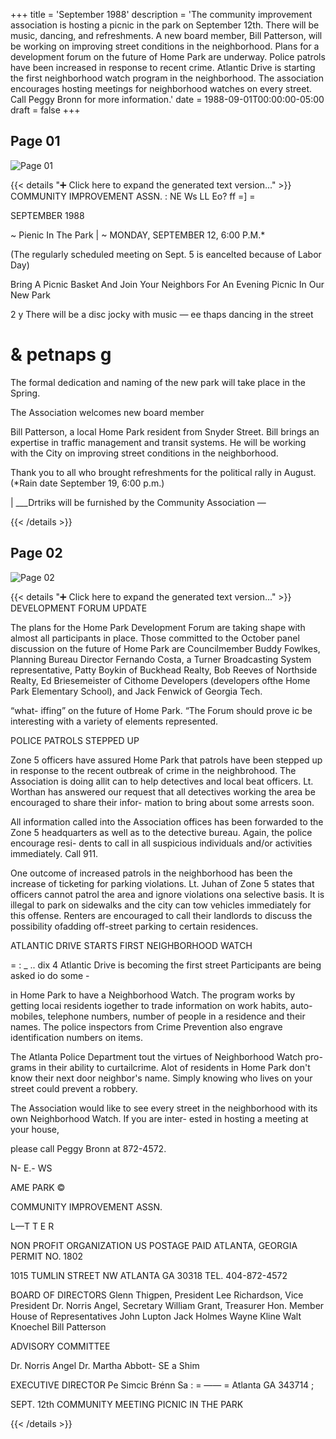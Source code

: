+++
title = 'September 1988'
description = 'The community improvement association is hosting a picnic in the park on September 12th. There will be music, dancing, and refreshments. A new board member, Bill Patterson, will be working on improving street conditions in the neighborhood. Plans for a development forum on the future of Home Park are underway. Police patrols have been increased in response to recent crime. Atlantic Drive is starting the first neighborhood watch program in the neighborhood. The association encourages hosting meetings for neighborhood watches on every street. Call Peggy Bronn for more information.'
date = 1988-09-01T00:00:00-05:00
draft = false
+++



## Page 01

![Page 01](/hpcia-newsletter-archive/1988-09_01.jpg)

{{< details "➕ Click here to expand the generated text version..." >}}
COMMUNITY IMPROVEMENT ASSN. :
NE Ws LL Eo? ff =] =

SEPTEMBER 1988

~ Pienic In The Park |
~ MONDAY, SEPTEMBER 12, 6:00 P.M.*

(The regularly scheduled meeting on Sept. 5 is eancelted because of Labor Day)

Bring A Picnic Basket And Join Your Neighbors
For An Evening Picnic In Our New Park

2 y There will be a disc jocky with music —
ee thaps dancing in the street
# & petnaps g

The formal dedication and naming of the new
park will take place in the Spring.

The Association welcomes new board member

Bill Patterson, a local Home Park resident from Snyder
Street. Bill brings an expertise in traffic management
and transit systems. He will be working with the City on
improving street conditions in the neighborhood.

Thank you to all who brought refreshments for the political rally in August.
(*Rain date September 19, 6:00 p.m.)

| ___Drtriks will be furnished by the Community Association —


{{< /details >}}




## Page 02

![Page 02](/hpcia-newsletter-archive/1988-09_02.jpg)

{{< details "➕ Click here to expand the generated text version..." >}}
DEVELOPMENT FORUM UPDATE

The plans for the Home Park
Development Forum are taking shape
with almost all participants in place.
Those committed to the October panel
discussion on the future of Home Park are
Councilmember Buddy Fowlkes,
Planning Bureau Director Fernando
Costa, a Turner Broadcasting System
representative, Patty Boykin of Buckhead
Realty, Bob Reeves of Northside Realty,
Ed Briesemeister of Cithome Developers
(developers ofthe Home Park Elementary
School), and Jack Fenwick of Georgia
Tech.

“what- iffing” on the future of Home Park.
“The Forum should prove ic be interesting
with a variety of elements represented.

POLICE PATROLS STEPPED UP

Zone 5 officers have assured Home Park
that patrols have been stepped up in
response to the recent outbreak of crime
in the neighbrohood. The Association is
doing allit can to help detectives and local
beat officers. Lt. Worthan has answered
our request that all detectives working the
area be encouraged to share their infor-
mation to bring about some arrests soon.

All information called into the Association
offices has been forwarded to the Zone 5
headquarters as well as to the detective
bureau. Again, the police encourage resi-
dents to call in all suspicious individuals
and/or activities immediately. Call 911.

One outcome of increased patrols in the
neighborhood has been the increase of
ticketing for parking violations. Lt. Juhan
of Zone 5 states that officers cannot
patrol the area and ignore violations ona
selective basis. It is illegal to park on
sidewalks and the city can tow vehicles
immediately for this offense. Renters are
encouraged to call their landlords to
discuss the possibility ofadding off-street
parking to certain residences.

ATLANTIC DRIVE STARTS
FIRST NEIGHBORHOOD WATCH

= : _ .. dix 4 Atlantic Drive is becoming the first street
Participants are being asked io do some -

in Home Park to have a Neighborhood
Watch. The program works by getting
locai residents iogether to trade
information on work habits, auto-
mobiles, telephone numbers, number of
people in a residence and their names.
The police inspectors from Crime
Prevention also engrave identification
numbers on items.

The Atlanta Police Department tout the
virtues of Neighborhood Watch pro-
grams in their ability to curtailcrime. Alot
of residents in Home Park don't know
their next door neighbor's name. Simply
knowing who lives on your street could
prevent a robbery.

The Association would like to see every
street in the neighborhood with its own
Neighborhood Watch. If you are inter-
ested in hosting a meeting at your house,

please call Peggy Bronn at 872-4572.

N- E.- WS

AME PARK ©

COMMUNITY IMPROVEMENT ASSN.

L—T T E R

NON PROFIT
ORGANIZATION
US POSTAGE PAID
ATLANTA, GEORGIA
PERMIT NO. 1802

1015 TUMLIN STREET NW ATLANTA GA 30318 TEL. 404-872-4572

BOARD OF DIRECTORS
Glenn Thigpen, President
Lee Richardson, Vice President
Dr. Norris Angel, Secretary
William Grant, Treasurer
Hon. Member House of
Representatives John Lupton
Jack Holmes
Wayne Kline
Walt Knoechel
Bill Patterson

ADVISORY COMMITTEE

Dr. Norris Angel
Dr. Martha Abbott- SE a
Shim

EXECUTIVE DIRECTOR
Pe Simcic Brénn Sa : = ——
= Atlanta GA 343714 ;

SEPT. 12th COMMUNITY MEETING
PICNIC IN THE PARK

{{< /details >}}


